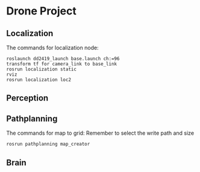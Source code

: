 # Drone Project
## Localization

The commands for localization node: 
```
roslaunch dd2419_launch base.launch ch:=96
transform tf for camera_link to base_link
rosrun localization static
rviz 
rosrun localization loc2
```
## Perception

## Pathplanning
The commands for map to grid:
Remember to select the write path and size
```
rosrun pathplanning map_creator
```
## Brain
